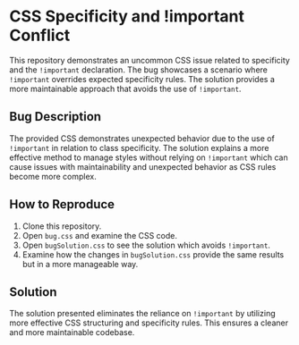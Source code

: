 # CSS Specificity and !important Conflict

This repository demonstrates an uncommon CSS issue related to specificity and the `!important` declaration. The bug showcases a scenario where `!important` overrides expected specificity rules. The solution provides a more maintainable approach that avoids the use of `!important`.

## Bug Description

The provided CSS demonstrates unexpected behavior due to the use of `!important` in relation to class specificity.  The solution explains a more effective method to manage styles without relying on `!important` which can cause issues with maintainability and unexpected behavior as CSS rules become more complex.

## How to Reproduce

1. Clone this repository.
2. Open `bug.css` and examine the CSS code.
3. Open `bugSolution.css` to see the solution which avoids `!important`. 
4. Examine how the changes in `bugSolution.css` provide the same results but in a more manageable way.

## Solution

The solution presented eliminates the reliance on `!important` by utilizing more effective CSS structuring and specificity rules.  This ensures a cleaner and more maintainable codebase.
